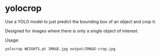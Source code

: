# yolocrop

Use a YOLO model to just predict the bounding box of an object and crop it.

Designed for images where there is only a single object of interest.

Usage:

    yolocrop WEIGHTS.pt IMAGE.jpg output/IMAGE-crop.jpg
